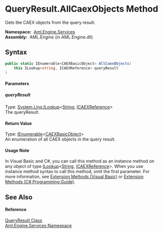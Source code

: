 QueryResult.AllCaexObjects Method
=================================
Gets the CAEX objects from the query result.

  **Namespace:**  [Aml.Engine.Services][1]  
  **Assembly:**  AML.Engine (in AML.Engine.dll)

Syntax
------

```csharp
public static IEnumerable<CAEXBasicObject> AllCaexObjects(
	this ILookup<string, ICAEXReference> queryResult
)
```

#### Parameters

##### *queryResult*
Type: [System.Linq.ILookup][2]&lt;[String][3], [ICAEXReference][4]>  
The queryResult.

#### Return Value
Type: [IEnumerable][5]&lt;[CAEXBasicObject][6]>  
An enumeration of all CAEX objects in the query result.
#### Usage Note
In Visual Basic and C#, you can call this method as an instance method on any object of type [ILookup][2]&lt;[String][3], [ICAEXReference][4]>. When you use instance method syntax to call this method, omit the first parameter. For more information, see [Extension Methods (Visual Basic)][7] or [Extension Methods (C# Programming Guide)][8].

See Also
--------

#### Reference
[QueryResult Class][9]  
[Aml.Engine.Services Namespace][1]  

[1]: ../README.md
[2]: https://docs.microsoft.com/dotnet/api/system.linq.ilookup-2
[3]: https://docs.microsoft.com/dotnet/api/system.string
[4]: ../../Aml.Engine.Services.Interfaces/ICAEXReference/README.md
[5]: https://docs.microsoft.com/dotnet/api/system.collections.generic.ienumerable-1
[6]: ../../Aml.Engine.CAEX/CAEXBasicObject/README.md
[7]: https://docs.microsoft.com/dotnet/visual-basic/programming-guide/language-features/procedures/extension-methods
[8]: https://docs.microsoft.com/dotnet/csharp/programming-guide/classes-and-structs/extension-methods
[9]: README.md
[10]: https://www.automationml.org
[11]: ../../icons/logoShade.png